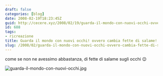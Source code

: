 ```yaml
---
draft: false
categories: [blog]
date: 2008-02-19T18:23:45Z
guid: http://cecere.xyz/2008/02/19/guarda-il-mondo-con-nuovi-occhi-ovvero-cambia-fette-di-salame/
id: 688
tags:
- ricreazione
title: Guarda il mondo con nuovi occhi! ovvero cambia fette di salame!
slug: /2008/02/guarda-il-mondo-con-nuovi-occhi-ovvero-cambia-fette-di-salame/
---
```


come se non ne avessimo abbastanza, di fette di salame sugli occhi 😉

![guarda-il-mondo-con-nuovi-occhi.jpg](http://cecere.xyz/wp-content/uploads/sites/3/2008/02/guarda-il-mondo-con-nuovi-occhi.jpg)